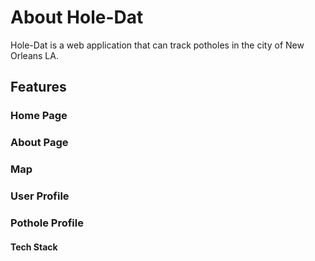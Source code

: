 # About Hole-Dat
 Hole-Dat is a web application that can track potholes in the city of New Orleans LA.

## Features

### Home Page

### About Page

### Map

### User Profile

### Pothole Profile



#### Tech Stack
  